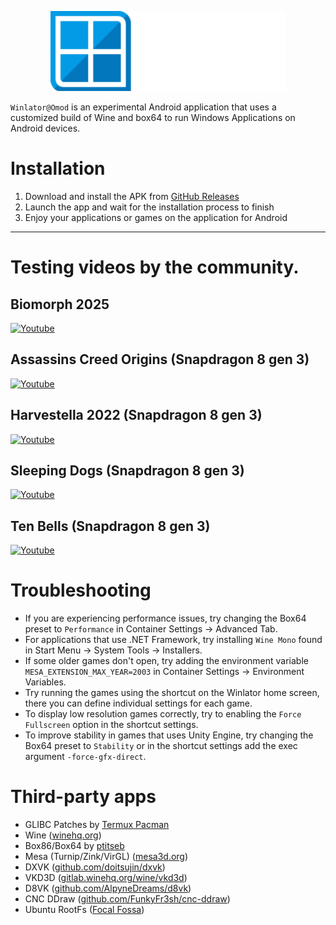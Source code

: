 <p align="center">
	<img src="omodlogo.png" width="376" height="128" alt="Winlator" />  
</p>

`Winlator@Omod` is an experimental Android application that uses a customized build of Wine and box64 to run Windows Applications on Android devices.

# Installation

1. Download and install the APK from [GitHub Releases](https://github.com/antonoca/winlator-omod/releases/latest)
2. Launch the app and wait for the installation process to finish
3. Enjoy your applications or games on the application for Android

----
# Testing videos by the community.

## Biomorph 2025
[![Youtube](https://img.youtube.com/vi/5VPGw3KTaiE/0.jpg)](https://www.youtube.com/watch?v=5VPGw3KTaiE)

## Assassins Creed Origins (Snapdragon 8 gen 3)
[![Youtube](https://img.youtube.com/vi/_QaRLDuOZGg/0.jpg)](https://www.youtube.com/watch?v=_QaRLDuOZGg)

## Harvestella 2022 (Snapdragon 8 gen 3)
[![Youtube](https://img.youtube.com/vi/rUaSPvY1HEA/0.jpg)](https://www.youtube.com/watch?v=rUaSPvY1HEA)

## Sleeping Dogs (Snapdragon 8 gen 3)
[![Youtube](https://img.youtube.com/vi/wQ__wGjtom8/0.jpg)](https://www.youtube.com/watch?v=wQ__wGjtom8)

## Ten Bells (Snapdragon 8 gen 3)
[![Youtube](https://img.youtube.com/vi/yvhavPfdfLM/0.jpg)](https://www.youtube.com/watch?v=yvhavPfdfLM)

# Troubleshooting

- If you are experiencing performance issues, try changing the Box64 preset to `Performance` in Container Settings -> Advanced Tab.
- For applications that use .NET Framework, try installing `Wine Mono` found in Start Menu -> System Tools -> Installers.
- If some older games don't open, try adding the environment variable `MESA_EXTENSION_MAX_YEAR=2003` in Container Settings -> Environment Variables.
- Try running the games using the shortcut on the Winlator home screen, there you can define individual settings for each game.
- To display low resolution games correctly, try to enabling the `Force Fullscreen` option in the shortcut settings.
- To improve stability in games that uses Unity Engine, try changing the Box64 preset to `Stability` or in the shortcut settings add the exec argument `-force-gfx-direct`.

# Third-party apps
- GLIBC Patches by [Termux Pacman](https://github.com/termux-pacman/glibc-packages)
- Wine ([winehq.org](https://www.winehq.org/))
- Box86/Box64 by [ptitseb](https://github.com/ptitSeb)
- Mesa (Turnip/Zink/VirGL) ([mesa3d.org](https://www.mesa3d.org))
- DXVK ([github.com/doitsujin/dxvk](https://github.com/doitsujin/dxvk))
- VKD3D ([gitlab.winehq.org/wine/vkd3d](https://gitlab.winehq.org/wine/vkd3d))
- D8VK ([github.com/AlpyneDreams/d8vk](https://github.com/AlpyneDreams/d8vk))
- CNC DDraw ([github.com/FunkyFr3sh/cnc-ddraw](https://github.com/FunkyFr3sh/cnc-ddraw))
- Ubuntu RootFs ([Focal Fossa](https://releases.ubuntu.com/focal))
